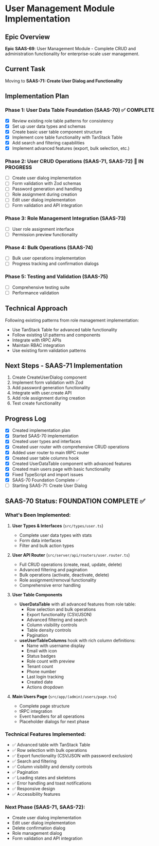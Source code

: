 # User Management Module Implementation

## Epic Overview
**Epic SAAS-69**: User Management Module - Complete CRUD and administration functionality for enterprise-scale user management.

## Current Task
Moving to **SAAS-71: Create User Dialog and Functionality**

## Implementation Plan

### Phase 1: User Data Table Foundation (SAAS-70) ✅ COMPLETE
- [X] Review existing role table patterns for consistency
- [X] Set up user data types and schemas
- [X] Create basic user table component structure
- [X] Implement core table functionality with TanStack Table
- [X] Add search and filtering capabilities
- [X] Implement advanced features (export, bulk selection, etc.)

### Phase 2: User CRUD Operations (SAAS-71, SAAS-72) 🚧 IN PROGRESS
- [ ] Create user dialog implementation
- [ ] Form validation with Zod schemas
- [ ] Password generation and handling
- [ ] Role assignment during creation
- [ ] Edit user dialog implementation
- [ ] Form validation and API integration

### Phase 3: Role Management Integration (SAAS-73)
- [ ] User role assignment interface
- [ ] Permission preview functionality

### Phase 4: Bulk Operations (SAAS-74)
- [ ] Bulk user operations implementation
- [ ] Progress tracking and confirmation dialogs

### Phase 5: Testing and Validation (SAAS-75)
- [ ] Comprehensive testing suite
- [ ] Performance validation

## Technical Approach
Following existing patterns from role management implementation:
- Use TanStack Table for advanced table functionality
- Follow existing UI patterns and components
- Integrate with tRPC APIs
- Maintain RBAC integration
- Use existing form validation patterns

## Next Steps - SAAS-71 Implementation
1. Create CreateUserDialog component
2. Implement form validation with Zod
3. Add password generation functionality
4. Integrate with user.create API
5. Add role assignment during creation
6. Test create functionality

## Progress Log
- [X] Created implementation plan
- [X] Started SAAS-70 implementation
- [X] Created user types and interfaces
- [X] Created user router with comprehensive CRUD operations
- [X] Added user router to main tRPC router
- [X] Created user table columns hook
- [X] Created UserDataTable component with advanced features
- [X] Created main users page with basic functionality
- [X] Fixed TypeScript and import issues
- [X] SAAS-70 Foundation Complete ✅
- [ ] Starting SAAS-71: Create User Dialog

## SAAS-70 Status: FOUNDATION COMPLETE ✅

### What's Been Implemented:
1. **User Types & Interfaces** (`src/types/user.ts`)
   - Complete user data types with stats
   - Form data interfaces
   - Filter and bulk action types

2. **User API Router** (`src/server/api/routers/user.router.ts`)
   - Full CRUD operations (create, read, update, delete)
   - Advanced filtering and pagination
   - Bulk operations (activate, deactivate, delete)
   - Role assignment/removal functionality
   - Comprehensive error handling

3. **User Table Components**
   - **UserDataTable** with all advanced features from role table:
     - Row selection and bulk operations
     - Export functionality (CSV/JSON)
     - Advanced filtering and search
     - Column visibility controls
     - Table density controls
     - Pagination
   - **useUserTableColumns** hook with rich column definitions:
     - Name with username display
     - Email with icon
     - Status badges
     - Role count with preview
     - Tenant count
     - Phone number
     - Last login tracking
     - Created date
     - Actions dropdown

4. **Main Users Page** (`src/app/(admin)/users/page.tsx`)
   - Complete page structure
   - tRPC integration
   - Event handlers for all operations
   - Placeholder dialogs for next phase

### Technical Features Implemented:
- ✅ Advanced table with TanStack Table
- ✅ Row selection with bulk operations
- ✅ Export functionality (CSV/JSON with password exclusion)
- ✅ Search and filtering
- ✅ Column visibility and density controls
- ✅ Pagination
- ✅ Loading states and skeletons
- ✅ Error handling and toast notifications
- ✅ Responsive design
- ✅ Accessibility features

### Next Phase (SAAS-71, SAAS-72):
- Create user dialog implementation
- Edit user dialog implementation
- Delete confirmation dialog
- Role management dialog
- Form validation and API integration 